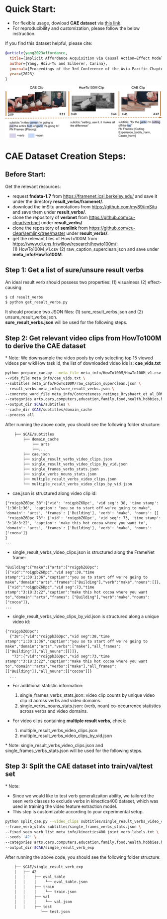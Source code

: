 # Quick Start:
- For flexible usage, dowload **CAE dataset** via [this link](https://drive.google.com/file/d/1pK9JSBBOYg0Jb4ZtiXb32_mg8lVfLVGm/view?usp=sharing).
- For reproducibility and customization, please follow the below instruction.


If you find this dataset helpful, please cite:
```BibTeX
@article{yang2023affordance,
  title={Implicit Affordance Acquisition via Causal Action–Effect Modeling in the Video Domain},
  author={Yang, Hsiu-Yu and Silberer, Carina},
  journal={Proceedings of the 3rd Conference of the Asia-Pacific Chapter of the Association for Computational Linguistics and the 13th International Joint Conference on Natural Language Processing},
  year={2023}
}
```

<p align="left">
    <img src="figures/data_teaser.png"/>
</p>

# CAE Dataset Creation Steps:
## Before Start:
Get the relevant resources:
- request **fndata-1.7** from https://framenet.icsi.berkeley.edu/ and save it under the directory **result_verbs/framenet/**.
- download the imSitu annotations from https://github.com/my89/imSitu and save them under  **result_verbs/**.
- clone the repository of **verbnet** from https://github.com/cu-clear/verbnet under **result_verbs/**
- clone the repository of **semlink** from https://github.com/cu-clear/semlink/tree/master under **result_verbs/**.
- get the relevant files of HowTo100M from https://www.di.ens.fr/willow/research/howto100m/: \
  (1) HowTo100M_v1.csv (2) raw_caption_superclean.json and save under **meta_info/HowTo100M**.

## Step 1: Get a list of sure/unsure result verbs
An ideal result verb should possess two properties: (1) visualness (2) effect-causing
```bash
$ cd result_verbs
$ python get_result_verbs.py
```
It should produce two JSON files: (1) sure_result_verbs.json and (2) unsure_result_verbs.json. \
**sure_result_verbs.json** will be used for the following steps.

## Step 2: Get relevant video clips from HowTo100M to derive the CAE dataset
&ast; Note: We downsample the video pools by only selecting top 15 viewed videos per wikiHow task id, the list of downloaded video ids is: **cae_vids.txt**
  
```bash
python prepare_cae.py --meta_file meta_info/HowTo100M/HowTo100M_v1.csv \
--vids_file meta_info/cae_vids.txt \
--subtitles meta_info/HowTo100M/raw_caption_superclean.json \
--result_verbs meta_info/sure_result_verbs.json \
--concrete_word_file meta_info/Concreteness_ratings_Brysbaert_et_al_BRM.txt \
--categories arts,cars,computers,education,family,food,health,hobbies,holidays,home,personal,pets,sports \
--output_dir $CAE/subtitles \
--cache_dir $CAE/subtitles/domain_cache 
--process all
```

After running the above code, you should see the following folder structure:
```
    ├── $CAE/subtitles
        ├── domain_cache
            ├── arts
            ├──...
        ├── cae.json
        ├── single_result_verbs_video_clips.json
        ├── single_result_verbs_video_clips_by_vid.json
        ├── single_frames_verbs_stats.json
        ├── single_verbs_nouns_stats.json
        ├── multiple_result_verbs_video_clips.json
        └── multiple_result_verbs_video_clips_by_vid.json
```
- cae.json is structured along video clip id:
```
{"roigpbZ6Dpc_38":{'vid': 'roigpbZ6Dpc', 'vid seg': 38, 'time stamp': '1:30:1:36', 'caption': "you so to start off we're going to make", 'domain': 'arts', 'frames': ['Building'], 'verb': 'make', 'nouns': []
 "roigpbZ6Dpc_73": {'vid': 'roigpbZ6Dpc', 'vid seg': 73, 'time stamp': '3:18:3:22', 'caption': 'make this hot cocoa where you want to', 'domain': 'arts', 'frames': ['Building'], 'verb': 'make', 'nouns': ['cocoa']}
}
...
```

- single_result_verbs_video_clips.json is structured along the FrameNet frame:
```
"Building":{"make":{"arts":{"roigpbZ6Dpc":
[{"vid":"roigpbZ6Dpc","vid seg":38,"time stamp":"1:30:1:36","caption":"you so to start off we're going to make","domain":"arts","frames":["Building"],"verb":"make","nouns":[]},
 {"vid":"roigpbZ6Dpc","vid seg":73,"time stamp":"3:18:3:22","caption":"make this hot cocoa where you want to","domain":"arts","frames": ["Building"],"verb":"make","nouns":["cocoa"]},
...
```

- single_result_verbs_video_clips_by_vid.json is structured along a unique video id:
```
{"roigpbZ6Dpc":
  {"38":{"vid":"roigpbZ6Dpc","vid seg":38,"time stamp":"1:30:1:36","caption":"you so to start off we're going to make","domain":"arts","verbs":["make"],"all_frames":  [["Building"]],"all_nouns":[[]]},
   "73":{"vid":"roigpbZ6Dpc","vid seg":73,"time stamp":"3:18:3:22","caption":"make this hot cocoa where you want to","domain":"arts","verbs":["make"],"all_frames":[["Building"]],"all_nouns":[["cocoa"]]}
  ...
```

- For additional statistic information:
  1. single_frames_verbs_stats.json: video clip counts by unique video clip id across verbs and video domains.
  2. single_verbs_nouns_stats.json: (verb, noun) co-occurrence statistics across verbs and video domains.
     
- For video clips containing **multiple result verbs**, check:
  1. multiple_result_verbs_video_clips.json
  2. multiple_result_verbs_video_clips_by_vid.json

&ast; Note: single_result_verbs_video_clips.json and single_frames_verbs_stats.json will be used for the following steps. 

## Step 3: Split the CAE dataset into train/val/test set 
&ast; Note: 
  * Since we would like to test verb generalizaiton ability, we tailored the seen verb classes to exclude verbs in kinectics400 dataset, which was used in training the video feature extraction model.
  * This step is customizable according to your experimental setup.
  
```bash
python split_cae.py --video_clips subtitles/single_result_verbs_video_clips.json \
--frame_verb_stats subtitles/single_frames_verbs_stats.json \
--fixed_seen_verb_list meta_info/kinectics400_joint_verb_labels.txt \
--seeds '42' \
--categories arts,cars,computers,education,family,food,health,hobbies,holidays,home,personal,pets,sports \
--output_dir $CAE/single_result_verb_exp
```

After running the above code, you should see the following folder structure:
```
    ├── $CAE/single_result_verb_exp
    │   ├── 42
    │   │    ├── eval_table
    │   │    │    └── eval_table.json
    │   │    ├── train
    │   │    │    └── train.json
    │   │    ├── val
    │   │    │    └── val.json
    │   │    ├── test
                └── test.json
```
